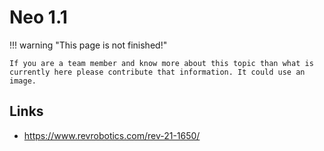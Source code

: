 # Neo 1.1

!!! warning "This page is not finished!"

    If you are a team member and know more about this topic than what is currently here please contribute that information. It could use an image.

## Links

- <https://www.revrobotics.com/rev-21-1650/>
